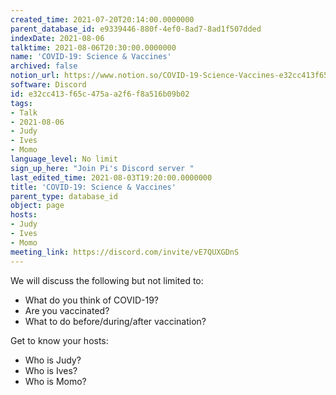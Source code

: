 ```yaml
---
created_time: 2021-07-20T20:14:00.0000000
parent_database_id: e9339446-880f-4ef0-8ad7-8ad1f507dded
indexDate: 2021-08-06
talktime: 2021-08-06T20:30:00.0000000
name: 'COVID-19: Science & Vaccines'
archived: false
notion_url: https://www.notion.so/COVID-19-Science-Vaccines-e32cc413f65c475aa2f6f8a516b09b02
software: Discord
id: e32cc413-f65c-475a-a2f6-f8a516b09b02
tags:
- Talk
- 2021-08-06
- Judy
- Ives
- Momo
language_level: No limit
sign_up_here: "Join Pi's Discord server "
last_edited_time: 2021-08-03T19:20:00.0000000
title: 'COVID-19: Science & Vaccines'
parent_type: database_id
object: page
hosts:
- Judy
- Ives
- Momo
meeting_link: https://discord.com/invite/vE7QUXGDnS
---
```



We will discuss the following but not limited to:
   - What do you think of COVID-19?
   - Are you vaccinated?
   - What to do before/during/after vaccination?

Get to know your hosts:
   - Who is Judy?
   - Who is Ives?
   - Who is Momo?



